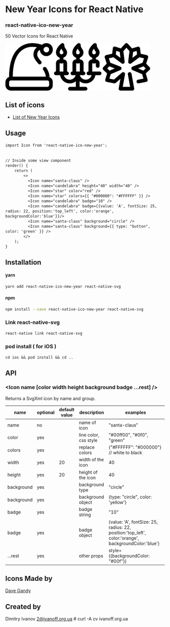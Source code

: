 # New Year Icons for React Native

### react-native-ico-new-year

50 Vector Icons for React Native

<img src="./static/santa-claus.png" alt="santa-claus" width="150" height="150"> <img src="./static/candelabra.png" alt="candelabra" width="150" height="150"> <img src="./static/star.png" alt="star" width="150" height="150">

## List of icons

- [List of New Year Icons](http://ico.simpleness.org/pack/new-year)

## Usage

```
import Icon from 'react-native-ico-new-year';


// Inside some view component
render() {
    return (
        <>
          <Icon name="santa-claus" />
          <Icon name="candelabra" height="40" width="40" />
          <Icon name="star" color="red" />
          <Icon name="star" colors={{ "#000000": "#FFFFFF" }} />
          <Icon name="candelabra" badge="10" />
          <Icon name="candelabra" badge={{value: 'A', fontSize: 25, radius: 22, position:'top_left', color:'orange', backgroundColor:'blue'}}/>
          <Icon name="santa-claus" background="circle" />
          <Icon name="santa-claus" background={{ type: "button", color: 'green' }} />
        </>
    );
}

```

## Installation

#### yarn

```bash
yarn add react-native-ico-new-year react-native-svg
```

#### npm

```bash
npm install --save react-native-ico-new-year react-native-svg
```

### Link react-native-svg

```bash
react-native link react-native-svg
```

### pod install ( for iOS )

```
cd ios && pod install && cd ..
```

## API

### <Icon name [color width height background badge ...rest] />

Returns a SvgXml icon by name and group.

 name | optional | default value | description | examples
------|----------|---------------|-------------|---------
name | no |  | name of icon | "santa-claus"
color | yes | | line color, css style | "#00ff00", "#0f0", "green"
colors | yes | | replace colors | {"#FFFFFF": "#000000"} // white to black
width | yes | 20 | width of the icon | 40
height | yes | 20 | height of the icon | 40
background | yes | | background type | "circle"
background | yes | | background object | {type: "circle", color: 'yellow'}
badge | yes | | badge string | "10"
badge | yes | | badge object | {value: 'A', fontSize: 25, radius: 22, position:'top_left', color:'orange', backgroundColor:'blue'}
...rest | yes | | other props | style={{backgroundColor: "#00f"}}

## Icons Made by

[Dave Gandy](https://www.flaticon.com/authors/dave-gandy)

## Created by

Dimitry Ivanov <2@ivanoff.org.ua> # curl -A cv ivanoff.org.ua
